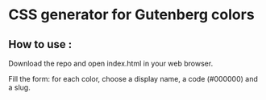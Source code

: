 # CSS generator for Gutenberg colors

## How to use :

Download the repo and open index.html in your web browser.

Fill the form: for each color, choose a display name, a code (#000000) and a slug.
